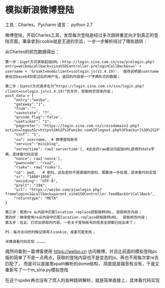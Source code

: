 # 模拟新浪微博登陆

工具：Charles，Pycharm
语言： python 2.7

微博登陆，开启Charles工具，发现每次登陆是经过多次跳转重定向才到真正的登陆页面，秉承拿到cookie就是王道的宗旨，一步一步解析经过了哪些跳转：


从Charles的抓包数据得出：

	第一步：以get方式获取起始URL：http://login.sina.com.cn/sso/prelogin.php?entry=weibo&callback=sinaSSOController.preloginCallBack&su=' + username + '&rsakt=mod&client=ssologin.js(v1.4.19)'， 值得说明是username是经过base64加密过后的用户名，返回的内容是一个字典形式的数据；

	第二步：以post方式请求名为“https://login.sina.com.cn/sso/login.php?client=ssologin.js(v1.4.19)”的文件，获取网页具体内容；
	post_data = {
		"entry":"weibo",
	    "gateway":"1",
	    "from": "",
	    "savestate": "7",
	    "qrcode_flag":'false',
	    "useticket": "1",
	    "pagerefer": "https://login.sina.com.cn/crossdomain2.php?action=logout&r=https%3A%2F%2Fweibo.com%2Flogout.php%3Fbackurl%3D%252F",
	    "vsnf": "1",
	    "su": username,  # 微博登陆账号
	    "service":"miniblog",
	    "servertime": raw['servertime'], #此处的raw是访问起始URL获得的data字典，具体看代码实现
	    "nonce": raw['nonce'], 
	    "pwencode": "rsa2",
	    "rsakv": raw['rsakv'],
	    "sp": pwd,   # 密码，此处密码不是直接的密码，需要进一步处理，具体看代码实现
	    "sr": "1680*1050",
	    "encoding": "UTF-8",
	    "prelt": "194",
	    "url": "https://weibo.com/ajaxlogin.php?framelogin=1&callback=parent.sinaSSOController.feedBackUrlCallBack",
	    "returntype": "META"
	}

	第三步：使用re 从内容中匹配location.replace获取跳转URL, 获取网页内容；
	第四步：继续使用re从内容中匹配location.replace获取跳转URL， 获取网页内容；
	第五步：在此，打印出获取的内容，一些关于登陆账号的信息全部都已经出来了；

	PS：每次访问的时候记得带入cookie，或者可能失败；

	详情请看代码实现 。。。。。




偶然间看到一篇博客使用 https://weibo.cn 访问微博，并且比前面的模拟登陆pc版的简单了不是一点两点，获取的登陆内容也不是变态的js，再也不用每次拿re去匹配了， 而是可以直接用xpath解析的dome结构， 简直就是福音有没有，于是又重新写了一个m_sina.py模拟登陆

在这个spider再也没有了烦人的各种跳转解析，就是简单直接上，具体看代码实现







